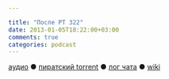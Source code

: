 ```yaml
---

title: "После РТ 322"
date: 2013-01-05T18:22:00+03:00
comments: true
categories: podcast
---
```

[аудио](http://cdn.radio-t.com/rt322post.mp3) ● [пиратский torrent](http://pirates.radio-t.com/torrents/rt322post.mp3.torrent) ● [лог чата](http://chat.radio-t.com/logs/radio-t-322.html) ● [wiki](http://wiki.radio-t.com/%D0%9F%D0%BE%D1%81%D0%BB%D0%B5_%D0%A0%D0%A2_322) <audio src="http://cdn.radio-t.com/rt322post.mp3" preload="none">
